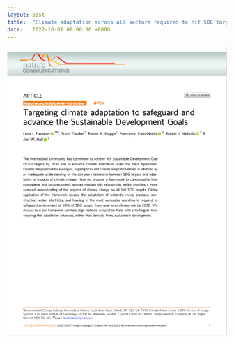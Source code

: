 ```yaml
---
layout: post
title:  "Climate adaptation across all sectors required to hit SDG targets"
date:   2022-10-01 09:00:00 +0000
---
```


<img src="/assets/img/Adaptation_SDGs_NC.png" alt="Adaptation for the SDGs Nature Communications Manuscript">
